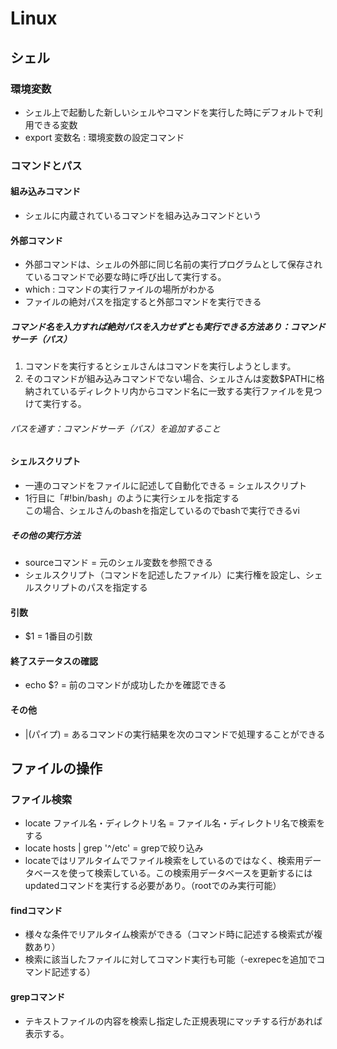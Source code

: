 # Linux
## シェル
### 環境変数
- シェル上で起動した新しいシェルやコマンドを実行した時にデフォルトで利用できる変数
- export 変数名 : 環境変数の設定コマンド

### コマンドとパス
#### 組み込みコマンド
- シェルに内蔵されているコマンドを組み込みコマンドという
#### 外部コマンド
- 外部コマンドは、シェルの外部に同じ名前の実行プログラムとして保存されているコマンドで必要な時に呼び出して実行する。
- which : コマンドの実行ファイルの場所がわかる
- ファイルの絶対パスを指定すると外部コマンドを実行できる
##### コマンド名を入力すれば絶対パスを入力せずとも実行できる方法あり：コマンドサーチ（パス）
1. コマンドを実行するとシェルさんはコマンドを実行しようとします。
1. そのコマンドが組み込みコマンドでない場合、シェルさんは変数$PATHに格納されているディレクトリ内からコマンド名に一致する実行ファイルを見つけて実行する。
###### パスを通す：コマンドサーチ（パス）を追加すること
#### シェルスクリプト
- 一連のコマンドをファイルに記述して自動化できる = シェルスクリプト
- 1行目に「#!bin/bash」のように実行シェルを指定する\
この場合、シェルさんのbashを指定しているのでbashで実行できるvi 
##### その他の実行方法
- sourceコマンド = 元のシェル変数を参照できる
- シェルスクリプト（コマンドを記述したファイル）に実行権を設定し、シェルスクリプトのパスを指定する
#### 引数
- $1 = 1番目の引数
#### 終了ステータスの確認
- echo $? = 前のコマンドが成功したかを確認できる

#### その他
- |(パイプ) = あるコマンドの実行結果を次のコマンドで処理することができる

## ファイルの操作
### ファイル検索
- locate ファイル名・ディレクトリ名 = ファイル名・ディレクトリ名で検索をする
- locate hosts | grep '^/etc' = grepで絞り込み
- locateではリアルタイムでファイル検索をしているのではなく、検索用データベースを使って検索している。この検索用データベースを更新するにはupdatedコマンドを実行する必要があり。（rootでのみ実行可能）
#### findコマンド
- 様々な条件でリアルタイム検索ができる（コマンド時に記述する検索式が複数あり）
- 検索に該当したファイルに対してコマンド実行も可能（-exrepecを追加でコマンド記述する）
#### grepコマンド
- テキストファイルの内容を検索し指定した正規表現にマッチする行があれば表示する。
